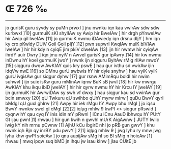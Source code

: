 # Œ 726 ‰
---
jo gurisK guru syvdy sy puMn prwxI ] jnu nwnku iqn kau vwirAw sdw sdw
kurbwxI ]10] gurmuiK sKI shylIAw sy Awip hir BweIAw ] hir drgh
pYnweIAw hir Awip gil lweIAw ]11] jo gurmuiK nwmu iDAwiedy iqn
drsnu dIjY ] hm iqn ky crx pKwldy DUiV Goil Goil pIjY ]12] pwn
supwrI KwqIAw muiK bIVIAw lweIAw ] hir hir kdy n cyiqE jim pkiV
clweIAw ]13] ijn hir nwmw hir cyiqAw ihrdY auir Dwry ] iqn jmu nyiV
n AwveI gurisK gur ipAwry ]14] hir kw nwmu inDwnu hY koeI gurmuiK
jwxY ] nwnk ijn siqguru ByitAw rMig rlIAw mwxY ]15] siqguru dwqw
AwKIAY quis kry pswE ] hau gur ivthu sd vwirAw ijin idqVw nwE
]16] so DMnu gurU swbwis hY hir dyie snyhw ] hau vyiK vyiK gurU ivgisAw
gur siqgur dyhw ]17] gur rsnw AMimRqu boldI hir nwim suhwvI ] ijn
suix isKw guru mMinAw iqnw BuK sB jwvI ]18] hir kw mwrgu AwKIAY khu
ikqu ibiD jweIAY ] hir hir qyrw nwmu hY hir Krcu lY jweIAY ]19] ijn
gurmuiK hir AwrwiDAw sy swh vf dwxy ] hau siqgur kau sd vwirAw gur
bcin smwxy ]20] qU Twkuru qU swihbo qUhY myrw mIrw ] quDu BwvY qyrI bMdgI
qU guxI ghIrw ]21] Awpy hir iek rMgu hY Awpy bhu rMgI ] jo iqsu BwvY
nwnkw sweI gl cMgI ]22]2]
iqlµg mhlw 9 kwPI <> siqgur pRswid ] cyqnw hY qau cyq lY inis
idin mY pRwnI ] iCnu iCnu AauD ibhwqu hY PUtY Gt ijau pwnI ]1] rhwau ]
hir gun kwih n gwvhI mUrK AigAwnw ] JUTY lwlic lwig kY nih mrnu
pCwnw ]1] AjhU kCu ibgirE nhI jo pRB gun gwvY ] khu nwnk iqh Bjn
qy inrBY pdu pwvY ] 2]1] iqlµg mhlw 9 ] jwg lyhu ry mnw jwg lyhu khw
gwPl soieAw ] jo qnu aupijAw sMg hI so BI sMig n hoieAw ]1] rhwau ]
mwq ipqw suq bMD jn ihqu jw isau kInw ] jIau CUitE jb
####
